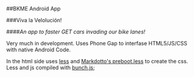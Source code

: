#\#BKME Android App

###Viva la Velolución!

####*An app to faster GET cars invading our bike lanes!*

Very much in development. Uses Phone Gap to interfase HTML5/JS/CSS with native Android Code.

In the html side uses [less](http://lesscss.org) and [Markdotto's preboot.less](http://markdotto.com/bootstrap/) to create the css.
Less and js compiled with [bunch.js](https://github.com/thebarbariangroup/bunch.js);
